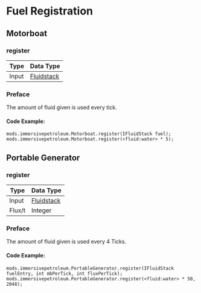 # Fuel Registration

## Motorboat

### register

|Type     |Data Type                                    |
|---------|---------------------------------------------|
|Input    |[Fluidstack](/Vanilla/Liquids/IFluidStack/) |

### Preface

The amount of fluid given is used every tick.

#### Code Example:
```zenscript
mods.immersivepetroleum.Motorboat.register(IFluidStack fuel);
mods.immersivepetroleum.Motorboat.register(<fluid:water> * 5);
```



## Portable Generator

### register

|Type               |Data Type                                        |
|-------------------|-------------------------------------------------|
|Input              |[Fluidstack](/Vanilla/Liquids/IFluidStack/)     |
|Flux/t             |Integer                                          |

### Preface

The amount of fluid given is used every 4 Ticks.

#### Code Example:
```zenscript
mods.immersivepetroleum.PortableGenerator.register(IFluidStack fuelEntry, int mbPerTick, int fluxPerTick);
mods.immersivepetroleum.PortableGenerator.register(<fluid:water> * 50, 2048);
```
